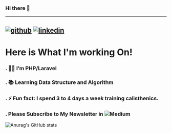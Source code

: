 ### Hi there 👋

<!--
**Abdaljawad-Ayah/Abdaljawad-Ayah** is a ✨ _special_ ✨ repository because its `README.md` (this file) appears on your GitHub profile.
-->

>
---
<a href='https://github.com/Abdaljawad-Ayah'>![github](https://cloud.githubusercontent.com/assets/17016297/18839843/0e06a67a-83d2-11e6-993a-b35a182500e0.png)</a>
<a href='https://www.linkedin.com/in/ayah-imad/'>![linkedin](https://cloud.githubusercontent.com/assets/17016297/18839848/0fc7e74e-83d2-11e6-8c6a-277fc9d6e067.png)</a>
---
# Here is What I'm working On!

### . 👨‍💻 I’m PHP/Laravel
### . 📚 Learning Data Structure and Algorithm
### . ⚡ Fun fact: I spend 3 to 4 days a week training calisthenics.
### . Please Subscribe to My Newsletter in ![Medium](https://medium.com/@backendfreak/)

![Anurag's GitHub stats](https://github-readme-stats.vercel.app/api?username=Abdaljawad-Ayah&show_icons=true&theme=github_dark)

